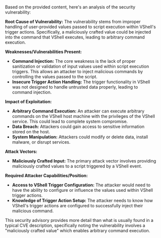 Based on the provided content, here's an analysis of the security vulnerability:

**Root Cause of Vulnerability:**
The vulnerability stems from improper handling of user-provided values passed to script execution within VShell's trigger actions. Specifically, a maliciously crafted value could be injected into the command that VShell executes, leading to arbitrary command execution.

**Weaknesses/Vulnerabilities Present:**
- **Command Injection:** The core weakness is the lack of proper sanitization or validation of input values used within script execution triggers. This allows an attacker to inject malicious commands by controlling the values passed to the script.
- **Insecure Trigger Action Handling:** The trigger functionality in VShell was not designed to handle untrusted data properly, leading to command injection.

**Impact of Exploitation:**
- **Arbitrary Command Execution:** An attacker can execute arbitrary commands on the VShell host machine with the privileges of the VShell service. This could lead to complete system compromise.
- **Data Breach:** Attackers could gain access to sensitive information stored on the host.
- **System Manipulation:**  Attackers could modify or delete data, install malware, or disrupt services.

**Attack Vectors:**
- **Maliciously Crafted Input:** The primary attack vector involves providing maliciously crafted values to a script triggered by a VShell event.

**Required Attacker Capabilities/Position:**
- **Access to VShell Trigger Configuration:** The attacker would need to have the ability to configure or influence the values used within VShell trigger actions.
- **Knowledge of Trigger Action Setup:** The attacker needs to know how VShell's trigger actions are configured to successfully inject their malicious command.

This security advisory provides more detail than what is usually found in a typical CVE description, specifically noting the vulnerability involves a "maliciously crafted value" which enables arbitrary command execution.